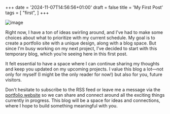 +++
date = '2024-11-07T14:56:56+01:00'
draft = false
title = 'My First Post'
tags = [
    "first",
]
+++

![image](https://blog.lamparelli.eu/images/welcome.jpg)

Right now, I have a ton of ideas swirling around, and I’ve had to make some choices about what to prioritize with my current schedule. My goal is to create a portfolio site with a unique design, along with a blog space. But since I'm busy working on my next project, I’ve decided to start with this temporary blog, which you’re seeing here in this first post.

It felt essential to have a space where I can continue sharing my thoughts and keep you updated on my upcoming projects. I value this blog a lot—not only for myself (I might be the only reader for now!) but also for you, future visitors.

Don't hesitate to subscribe to the RSS feed or leave me a message via the [portfolio website](https://portfolio.lamparelli.eu/contact) so we can share and connect around all the exciting things currently in progress. This blog will be a space for ideas and connections, where I hope to build something meaningful with you.
